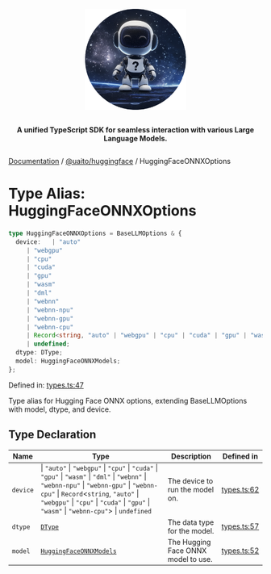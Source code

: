 <div style="display:flex; flex-direction:column; align-items:center;">
<p align="center">
  <img src="../UAITO.png" alt="UAITO Logo" width="200"/>
</p>

<p align="center">
  <strong>A unified TypeScript SDK for seamless interaction with various Large Language Models.</strong>
</p>
</div>

[Documentation](README.md) / [@uaito/huggingface](@uaito.huggingface.md) / HuggingFaceONNXOptions

# Type Alias: HuggingFaceONNXOptions

```ts
type HuggingFaceONNXOptions = BaseLLMOptions & {
  device:   | "auto"
     | "webgpu"
     | "cpu"
     | "cuda"
     | "gpu"
     | "wasm"
     | "dml"
     | "webnn"
     | "webnn-npu"
     | "webnn-gpu"
     | "webnn-cpu"
     | Record<string, "auto" | "webgpu" | "cpu" | "cuda" | "gpu" | "wasm" | "webnn-cpu">
     | undefined;
  dtype: DType;
  model: HuggingFaceONNXModels;
};
```

Defined in: [types.ts:47](https://github.com/elribonazo/uaito/blob/32b7ed681e19ab2b616ebe6cb537c3852aa82ced/packages/huggingFace/src/types.ts#L47)

Type alias for Hugging Face ONNX options, extending BaseLLMOptions with model, dtype, and device.

## Type Declaration

| Name | Type | Description | Defined in |
| ------ | ------ | ------ | ------ |
| `device` | \| `"auto"` \| `"webgpu"` \| `"cpu"` \| `"cuda"` \| `"gpu"` \| `"wasm"` \| `"dml"` \| `"webnn"` \| `"webnn-npu"` \| `"webnn-gpu"` \| `"webnn-cpu"` \| `Record`\<`string`, `"auto"` \| `"webgpu"` \| `"cpu"` \| `"cuda"` \| `"gpu"` \| `"wasm"` \| `"webnn-cpu"`\> \| `undefined` | The device to run the model on. | [types.ts:62](https://github.com/elribonazo/uaito/blob/32b7ed681e19ab2b616ebe6cb537c3852aa82ced/packages/huggingFace/src/types.ts#L62) |
| `dtype` | [`DType`](@uaito.huggingface.TypeAlias.DType.md) | The data type for the model. | [types.ts:57](https://github.com/elribonazo/uaito/blob/32b7ed681e19ab2b616ebe6cb537c3852aa82ced/packages/huggingFace/src/types.ts#L57) |
| `model` | [`HuggingFaceONNXModels`](@uaito.huggingface.Enumeration.HuggingFaceONNXModels.md) | The Hugging Face ONNX model to use. | [types.ts:52](https://github.com/elribonazo/uaito/blob/32b7ed681e19ab2b616ebe6cb537c3852aa82ced/packages/huggingFace/src/types.ts#L52) |
